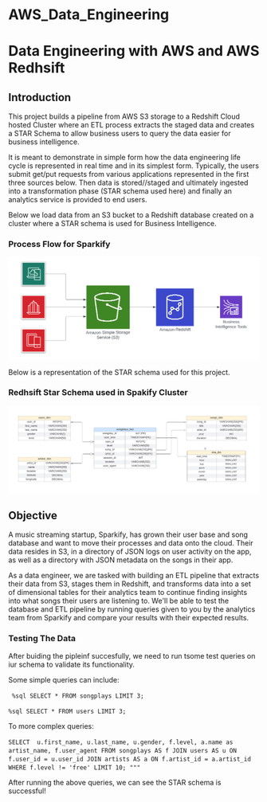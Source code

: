 # AWS_Data_Engineering

# Data Engineering with AWS and AWS Redhsift

## Introduction
This project builds a pipeline from AWS S3 storage to a Redshift Cloud hosted Cluster where an ETL process extracts the staged data and creates a STAR Schema to allow business users to query the data easier for business intelligence. 

It is meant to demonstrate in simple form how the data engineering life cycle is represented in real time and in its simplest form. Typically, the users submit get/put requests from various applications represented in the first three sources below. Then data is stored//staged and ultimately ingested into a transformation phase (STAR schema used here) and finally an analytics service is provided to end users.

Below we load data from an S3 bucket to a Redshift database created on a cluster where a STAR schema is used for Business Intelligence. 
### Process Flow for Sparkify
![Process Flow!](./DWH%20Architecture/Schema%20Design-ETL-OLAP/images/AWS%20Process%20Flow.PNG)

Below is a representation of the STAR schema used for this project. 
### Redhsift Star Schema used in Spakify Cluster
![AWS Redshift Star Schema!](./DWH%20Architecture/Schema%20Design-ETL-OLAP/images/ER.PNG)

## Objective
A music streaming startup, Sparkify, has grown their user base and song database and want to move their processes and data onto the cloud. Their data resides in S3, in a directory of JSON logs on user activity on the app, as well as a directory with JSON metadata on the songs in their app.

As a data engineer, we are tasked with building an ETL pipeline that extracts their data from S3, stages them in Redshift, and transforms data into a set of dimensional tables for their analytics team to continue finding insights into what songs their users are listening to. We'll be able to test the database and ETL pipeline by running queries given to you by the analytics team from Sparkify and compare your results with their expected results.

### Testing The Data

After buiding the pipleinf succesfully, we need to run tsome test queries on iur schema to validate its functionality.

Some simple queries can include:

` %sql SELECT * FROM songplays LIMIT 3;`

` %sql SELECT * FROM users LIMIT 3; `

To more complex queries:

` SELECT 
        u.first_name,
        u.last_name,
        u.gender,
        f.level,
        a.name as artist_name,
        f.user_agent
        FROM songplays AS f
        JOIN users AS u ON f.user_id = u.user_id
        JOIN artists AS a ON f.artist_id = a.artist_id
        WHERE f.level != 'free'
        LIMIT 10;
   """ ` 
   
After running the above queries, we can see the STAR schema is successful! 
